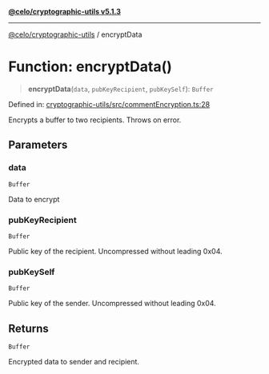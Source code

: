 [**@celo/cryptographic-utils v5.1.3**](../README.md)

***

[@celo/cryptographic-utils](../globals.md) / encryptData

# Function: encryptData()

> **encryptData**(`data`, `pubKeyRecipient`, `pubKeySelf`): `Buffer`

Defined in: [cryptographic-utils/src/commentEncryption.ts:28](https://github.com/celo-org/developer-tooling/blob/master/packages/sdk/cryptographic-utils/src/commentEncryption.ts#L28)

Encrypts a buffer to two recipients. Throws on error.

## Parameters

### data

`Buffer`

Data to encrypt

### pubKeyRecipient

`Buffer`

Public key of the recipient. Uncompressed without leading 0x04.

### pubKeySelf

`Buffer`

Public key of the sender. Uncompressed without leading 0x04.

## Returns

`Buffer`

Encrypted data to sender and recipient.
